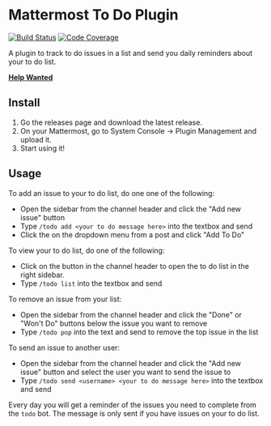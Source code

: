 # Mattermost To Do Plugin 

[![Build Status](https://img.shields.io/circleci/project/github/mattermost/mattermost-plugin-todo/master.svg)](https://circleci.com/gh/mattermost/mattermost-plugin-todo)
[![Code Coverage](https://img.shields.io/codecov/c/github/mattermost/mattermost-plugin-todo/master.svg)](https://codecov.io/gh/mattermost/mattermost-plugin-todo)


A plugin to track to do issues in a list and send you daily reminders about your to do list.

**[Help Wanted](https://github.com/mattermost/mattermost-plugin-todo/issues?utf8=%E2%9C%93&q=is%3Aopen+label%3A%22up+for+grabs%22+label%3A%22help+wanted%22+sort%3Aupdated-desc)**

## Install

1. Go the releases page and download the latest release.
2. On your Mattermost, go to System Console -> Plugin Management and upload it.
3. Start using it!

## Usage

To add an issue to your to do list, do one one of the following:

* Open the sidebar from the channel header and click the "Add new issue" button
* Type `/todo add <your to do message here>` into the textbox and send
* Click the on the dropdown menu from a post and click "Add To Do"

To view your to do list, do one of the following:

* Click on the button in the channel header to open the to do list in the right sidebar.
* Type `/todo list` into the textbox and send

To remove an issue from your list:

* Open the sidebar from the channel header and click the "Done" or "Won't Do" buttons below the issue you want to remove
* Type `/todo pop` into the text and send to remove the top issue in the list

To send an issue to another user:

* Open the sidebar from the channel header and click the "Add new issue" button and select the user you want to send the issue to
* Type `/todo send <username> <your to do message here>` into the textbox and send

Every day you will get a reminder of the issues you need to complete from the `todo` bot. The message is only sent if you have issues on your to do list.
